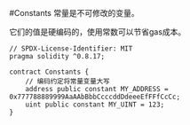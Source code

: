 #Constants
常量是不可修改的变量。

它们的值是硬编码的，使用常数可以节省gas成本。

```solidity
// SPDX-License-Identifier: MIT
pragma solidity ^0.8.17;

contract Constants {
    // 编码约定将常量变量大写
    address public constant MY_ADDRESS = 0x777788889999AaAAbBbbCcccddDdeeeEfFFfCcCc;
    uint public constant MY_UINT = 123;
}
```